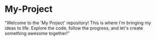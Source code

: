 # My-Project
"Welcome to the 'My Project' repository! This is where I'm bringing my ideas to life. Explore the code, follow the progress, and let's create something awesome together!"
